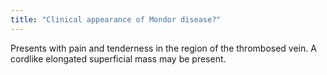 ```yaml
---
title: "Clinical appearance of Mondor disease?"
---
```

Presents with pain and tenderness in the region of the thrombosed vein. A cordlike elongated superficial mass may be present.

